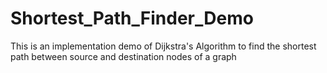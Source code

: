 # Shortest_Path_Finder_Demo
 This is an implementation demo  of Dijkstra's Algorithm to find the shortest path between source and destination nodes of a graph
